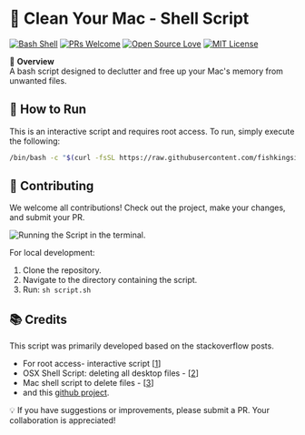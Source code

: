# 🚀 Clean Your Mac - Shell Script

[![Bash Shell](https://badges.frapsoft.com/bash/v1/bash.png?v=103)](#) 
[![PRs Welcome](https://img.shields.io/badge/PRs-welcome-brightgreen.svg?style=flat-square)](https://github.com/beingfranklin/Clean-Your-Mac/pulls) 
[![Open Source Love](https://camo.githubusercontent.com/cbd785635328810304475bfe9d9ef74bd157b333/68747470733a2f2f6261646765732e66726170736f66742e636f6d2f6f732f76332f6f70656e2d736f757263652e7376673f763d313032)](#) 
[![MIT License](https://camo.githubusercontent.com/3b6539ac63635dcdd5579173803e560aadb0c094/68747470733a2f2f6261646765732e66726170736f66742e636f6d2f6f732f6d69742f6d69742e706e673f763d313033)](https://github.com/beingfranklin/Clean-Your-Mac/blob/master/LICENSE)

📌 **Overview**  
A bash script designed to declutter and free up your Mac's memory from unwanted files.

## 🚀 How to Run

This is an interactive script and requires root access. To run, simply execute the following:

```bash
/bin/bash -c "$(curl -fsSL https://raw.githubusercontent.com/fishkingsin/Clean-Your-Mac/master/script.sh)"
```

## 🤝 Contributing

We welcome all contributions! Check out the project, make your changes, and submit your PR.

![Running the Script in the terminal.](https://raw.githubusercontent.com/fishkingsin/Clean-Your-Mac/master/screenshots/Running%20Script.png)

For local development:

1. Clone the repository.
2. Navigate to the directory containing the script.
3. Run: `sh script.sh`

## 📚 Credits

This script was primarily developed based on the stackoverflow posts.

* For root access- interactive script [[1](https://serverfault.com/questions/226386/wget-a-script-and-run-it)] 
* OSX Shell Script: deleting all desktop files - [[2](https://stackoverflow.com/questions/7688614/osx-shell-script-deleting-all-desktop-files)]
* Mac shell script to delete files - [[3](https://stackoverflow.com/questions/51718727/mac-shell-script-to-delete-files)] 
* and this [github project](https://github.com/ajkblue/clean-my-mac/).

💡 If you have suggestions or improvements, please submit a PR. Your collaboration is appreciated!

